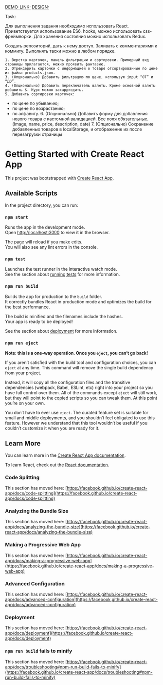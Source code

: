 [DEMO-LINK:](https://den-bulaev.github.io/catalog/)
[DESIGN:](https://prntscr.com/1ajiicj)

Task:

Для выполнения задания необходимо использовать React. 
Приветствуется использование ES6, hooks, можно использовать css-фреймворки.
Для хранения состояния можно использовать Redux.

Создать репозиторий, дать к нему доступ. Заливать с комментариями к коммиту.
Выполнять таски можно в любом порядке.

    1. Верстка карточек, панель фильтрации и сортировки. Примерный вид страницы прилагается, можно проявить фантазию.
    2. Отрендерить карточки с информацией о товаре отсортированные по цене из файла products.json.
    3. (Опционально) Добавить фильтрацию по цене, используя input “ОТ” и “ДО”.
    4. (Опционально) Добавить переключатель валюты. Кроме основной валюты добавить $. Курс можно захардкодить.
    5. Добавить сортировки карточек:
- по цене по убыванию;
- по цене по возрастанию;
- по алфавиту.
    6. (Опционально) Добавить форму для добавления нового товара с кастомной валидацией. Все поля обязательные. (Image, name, price, description, date)
    7. (Опционально) Сохранение добавленных товаров в localStorage, и отображение их после перезагрузки страницы

# Getting Started with Create React App

This project was bootstrapped with [Create React App](https://github.com/facebook/create-react-app).

## Available Scripts

In the project directory, you can run:

### `npm start`

Runs the app in the development mode.\
Open [http://localhost:3000](http://localhost:3000) to view it in the browser.

The page will reload if you make edits.\
You will also see any lint errors in the console.

### `npm test`

Launches the test runner in the interactive watch mode.\
See the section about [running tests](https://facebook.github.io/create-react-app/docs/running-tests) for more information.

### `npm run build`

Builds the app for production to the `build` folder.\
It correctly bundles React in production mode and optimizes the build for the best performance.

The build is minified and the filenames include the hashes.\
Your app is ready to be deployed!

See the section about [deployment](https://facebook.github.io/create-react-app/docs/deployment) for more information.

### `npm run eject`

**Note: this is a one-way operation. Once you `eject`, you can’t go back!**

If you aren’t satisfied with the build tool and configuration choices, you can `eject` at any time. This command will remove the single build dependency from your project.

Instead, it will copy all the configuration files and the transitive dependencies (webpack, Babel, ESLint, etc) right into your project so you have full control over them. All of the commands except `eject` will still work, but they will point to the copied scripts so you can tweak them. At this point you’re on your own.

You don’t have to ever use `eject`. The curated feature set is suitable for small and middle deployments, and you shouldn’t feel obligated to use this feature. However we understand that this tool wouldn’t be useful if you couldn’t customize it when you are ready for it.

## Learn More

You can learn more in the [Create React App documentation](https://facebook.github.io/create-react-app/docs/getting-started).

To learn React, check out the [React documentation](https://reactjs.org/).

### Code Splitting

This section has moved here: [https://facebook.github.io/create-react-app/docs/code-splitting](https://facebook.github.io/create-react-app/docs/code-splitting)

### Analyzing the Bundle Size

This section has moved here: [https://facebook.github.io/create-react-app/docs/analyzing-the-bundle-size](https://facebook.github.io/create-react-app/docs/analyzing-the-bundle-size)

### Making a Progressive Web App

This section has moved here: [https://facebook.github.io/create-react-app/docs/making-a-progressive-web-app](https://facebook.github.io/create-react-app/docs/making-a-progressive-web-app)

### Advanced Configuration

This section has moved here: [https://facebook.github.io/create-react-app/docs/advanced-configuration](https://facebook.github.io/create-react-app/docs/advanced-configuration)

### Deployment

This section has moved here: [https://facebook.github.io/create-react-app/docs/deployment](https://facebook.github.io/create-react-app/docs/deployment)

### `npm run build` fails to minify

This section has moved here: [https://facebook.github.io/create-react-app/docs/troubleshooting#npm-run-build-fails-to-minify](https://facebook.github.io/create-react-app/docs/troubleshooting#npm-run-build-fails-to-minify)
